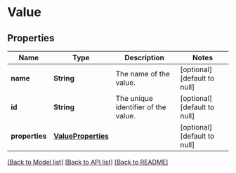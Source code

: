 # Value
## Properties

| Name | Type | Description | Notes |
|------------ | ------------- | ------------- | -------------|
| **name** | **String** | The name of the value. | [optional] [default to null] |
| **id** | **String** | The unique identifier of the value. | [optional] [default to null] |
| **properties** | [**ValueProperties**](ValueProperties.md) |  | [optional] [default to null] |

[[Back to Model list]](../README.md#documentation-for-models) [[Back to API list]](../README.md#documentation-for-api-endpoints) [[Back to README]](../README.md)

